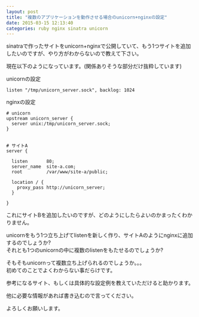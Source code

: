 ```yaml
---
layout: post
title: "複数のアプリケーションを動作させる場合のunicorn+nginxの設定"
date: 2015-03-15 12:13:40
categories: ruby nginx sinatra unicorn
---
```

<p>sinatraで作ったサイトをunicorn+nginxで公開していて、もう1つサイトを追加したいのですが、やり方がわからないので教えて下さい。</p>

<p>現在以下のようになっています。(関係ありそうな部分だけ抜粋しています)</p>

<p>unicornの設定</p>

<pre><code>listen "/tmp/unicorn_server.sock", backlog: 1024
</code></pre>

<p>nginxの設定</p>

<pre><code># unicorn
upstream unicorn_server {
  server unix:/tmp/unicorn_server.sock;
}


# サイトA
server {

  listen       80;
  server_name  site-a.com;
  root         /var/www/site-a/public;

  location / {
    proxy_pass http://unicorn_server;
  }

}
</code></pre>

<p>これにサイトBを追加したいのですが、どのようにしたらよいのかまったくわかりません。</p>

<p>unicornをもう1つ立ち上げてlistenを新しく作り、サイトAのようにnginxに追加するのでしょうか?<br>
それとも1つのunicornの中に複数のlistenをもたせるのでしょうか?</p>

<p>そもそもunicornって複数立ち上げられるのでしょうか。。。<br>
初めてのことでよくわからない事だらけです。</p>

<p>参考になるサイト、もしくは具体的な設定例を教えていただけると助かります。</p>

<p>他に必要な情報があれば書き込むので言ってください。</p>

<p>よろしくお願いします。</p>
